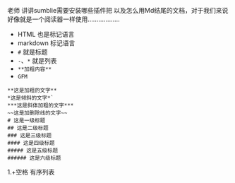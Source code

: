 老师 讲讲sumblie需要安装哪些插件把 以及怎么用Md结尾的文档，对于我们来说好像就是一个阅读器一样使用………………

- HTML 也是标记语言
- markdown 标记语言
- `#` 就是标题
- `-`、`*` 就是列表
- `**加粗内容**`
- `GFM`

```
**这是加粗的文字**
*这是倾斜的文字*`
***这是斜体加粗的文字***
~~这是加删除线的文字~~
# 这是一级标题
## 这是二级标题
### 这是三级标题
#### 这是四级标题
##### 这是五级标题
###### 这是六级标题

```

1.+空格 有序列表



